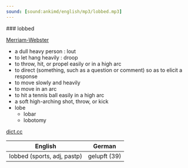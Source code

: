 ```yaml
---
sound: [sound:ankimd/english/mp3/lobbed.mp3]
---
```


\### lobbed

[Merriam-Webster](https://www.merriam-webster.com/dictionary/lobbed)

- a dull heavy person : lout
- to let hang heavily : droop
- to throw, hit, or propel easily or in a high arc
- to direct (something, such as a question or comment) so as to elicit a response
- to move slowly and heavily
- to move in an arc
- to hit a tennis ball easily in a high arc
- a soft high-arching shot, throw, or kick
- lobe
    - lobar
    - lobotomy

[dict.cc](https://www.dict.cc/lobbed)

| English        | German       |
| -------------- | ------------ |
| lobbed (sports, adj, pastp) | gelupft (39) |
